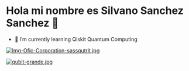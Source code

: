 # Hola mi nombre es Silvano Sanchez Sanchez 👋

- 🌱 I’m currently learning Qiskit Quantum Computing

[![Img-Ofic-Corporation-sassqutrit.jpg](https://i.postimg.cc/4dbSXfnb/Img-Ofic-Corporation-sassqutrit.jpg)](https://postimg.cc/qhqLLdsz)

[![qubit-grande.jpg](https://i.postimg.cc/pTpBNCNv/qubit-grande.jpg)](https://postimg.cc/hzRmT9PZ)

<!--
**sassqutrit/sassqutrit** is a ✨ _special_ ✨ repository because its `README.md` (this file) appears on your GitHub profile.

Here are some ideas to get you started:

- 🔭 I’m currently working on ...
- 🌱 I’m currently learning ...
- 👯 I’m looking to collaborate on ...
- 🤔 I’m looking for help with ...
- 💬 Ask me about ...
- 📫 How to reach me: ...
- 😄 Pronouns: ...
- ⚡ Fun fact: ...
-->
